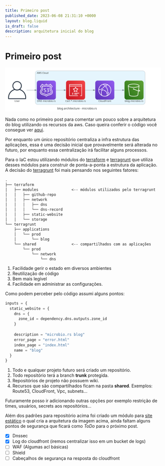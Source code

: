 ```yaml
---
title: Primeiro post
published_date: 2023-06-08 21:31:10 +0000
layout: blog.liquid
is_draft: false
description: arquitetura inicial do blog
---
```

# Primeiro post
<p><img src="/static/img/arch.png" width="900px"></p>

Nada como no primeiro post para comentar um pouco sobre a arquitetura do blog
utilizando os recursos da aws. Caso queira conferir o código você consegue 
ver [aqui][0].

Por enquanto um único repositório centraliza a infra estrutura das
aplicações, essa é uma decisão inicial que provavelmente será alterada no
futuro, por enquanto essa centralização irá facilitar alguns processos. 

Para o IaC estou utilizando módulos do [terraform][1] e [terragrunt][2] que
utiliza desses módulos para construir de ponta-a-ponta a estrutura da aplicação.
A decisão do [terragrunt][2] foi mais pensando nos seguintes fatores:

```
.
├── terraform
│   ├── modules               <-- módulos utilizados pelo terragrunt
│   │   ├── github-repo
│   │   ├── network
│   │   │   ├── dns
│   │   │   └── dns-record
│   │   ├── static-website
│   │   └── storage
└── terragrunt
    ├── applications
    │   └── prod
    │       └── blog
    └── shared                <-- compartilhados com as aplicações
        └── prod
            └── network
                └── dns
```

1. Facilidade gerir o estado em diversos ambientes
2. Reutilização de código
3. Bem mais legível
4. Facilidade em administrar as configurações.

Como podem perceber pelo código assumi alguns pontos:

```tf
inputs = {
  static_website = {
    dns = {
      zone_id = dependency.dns.outputs.zone_id
    }

    description = "microbio.rs blog"
    error_page = "error.html"
    index_page = "index.html"
    name = "blog"
  }
}
```

1. Todo e qualquer projeto futuro será criado um repositório.
2. Todo repositório terá a branch **trunk** protegida.
3. Repositórios de projeto não possuem wiki.
4. Recursos que são compartilhados ficam na pasta **shared**. Exemplos:
   Route53, CloudFront, Vpc, subnets...

Futuramente posso ir adicionando outras opções por exemplo restrição de times,
usuários, secrets aos repositórios...

Além dos padrões para repositório acima foi criado um módulo para [site
estático][4] o qual cria a arquitetura da imagem acima, ainda faltam alguns
pontos de segurança que ficará como *ToDo* para o próximo post.

- [x] Dnssec
- [x] Log do cloudfront (iremos centralizar isso em um bucket de logs)
- [ ] WAF (Algumas acl básicas)
- [ ] Shield 
- [ ] Cabeçalhos de segurança na resposta do cloudfront

[0]: https://github.com/microbio-rs/mb-platform/blob/master/terragrunt/applications/prod/blog/terragrunt.hcl
[1]: https://www.terraform.io/
[2]: https://terragrunt.gruntwork.io/
[4]: https://github.com/microbio-rs/mb-platform/blob/master/terraform/modules/static-website/main.tf
